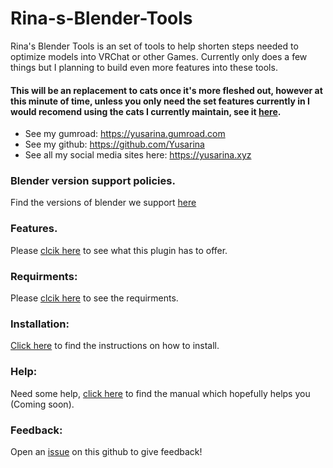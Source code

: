 # Rina-s-Blender-Tools

Rina's Blender Tools is an set of tools to help shorten steps needed to optimize models into VRChat or other Games. Currently only does a few things but I planning to build even more features into these tools.

#### This will be an replacement to cats once it's more fleshed out, however at this minute of time, unless you only need the set features currently in I would recomend using the cats I currently maintain, see it [here](https://github.com/Yusarina/Cats-Blender-Plugin-Unofficial-).

- See my gumroad: https://yusarina.gumroad.com
- See my github: https://github.com/Yusarina
- See all my social media sites here: https://yusarina.xyz

### Blender version support policies.

Find the versions of blender we support [here](https://github.com/Yusarina/Rina-s-Blender-Tools/wiki/Blender-Version-Support-Policies)

### Features.

Please [clcik here](https://github.com/Yusarina/Rina-s-Blender-Tools/wiki/Features) to see what this plugin has to offer. 

### Requirments:

Please [clcik here](https://github.com/Yusarina/Rina-s-Blender-Tools/wiki/Requirements) to see the requirments.

### Installation:

[Click here](https://github.com/Yusarina/Rina-s-Blender-Tools/wiki/How-to-install) to find the instructions on how to install.

### Help:

Need some help, [click here](https://github.com/Yusarina/Rina-s-Blender-Tools/wiki) to find the manual which hopefully helps you (Coming soon).

### Feedback:

Open an [issue](https://github.com/Yusarina/Rina-s-Blender-Tools/issues) on this github to give feedback!

